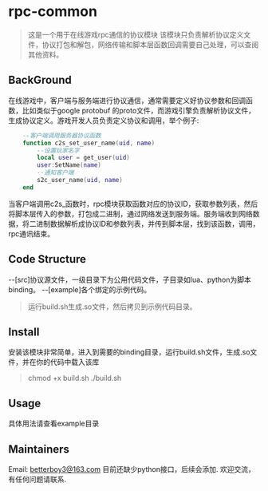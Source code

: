 # rpc-common
>这是一个用于在线游戏rpc通信的协议模块
该模块只负责解析协议定义文件，协议打包和解包，网络传输和脚本层函数回调需要自己处理，可以查阅其他资料。

## BackGround

在线游戏中，客户端与服务端进行协议通信，通常需要定义好协议参数和回调函数，比如类似于google protobuf 的proto文件，而游戏引擎负责解析协议文件，生成协议定义。游戏开发人员负责定义协议和调用，举个例子:
```lua
    --客户端调用服务器协议函数
    function c2s_set_user_name(uid, name)
        --设置玩家名字
        local user = get_user(uid)
        user:SetName(name)
        --通知客户端
        s2c_user_name(uid, name)
    end
```

当客户端调用c2s_函数时，rpc模块获取函数对应的协议ID，获取参数列表，然后将脚本层传入的参数，打包成二进制，通过网络发送到服务端。服务端收到网络数据，将二进制数据解析成协议ID和参数列表，并传到脚本层，找到该函数，调用，rpc通讯结束。

## Code Structure

--[src]协议源文件，一级目录下为公用代码文件，子目录如lua、python为脚本binding。
--[example]各个绑定的示例代码。
>运行build.sh生成.so文件，然后拷贝到示例代码目录。

## Install
安装该模块非常简单，进入到需要的binding目录，运行build.sh文件，生成.so文件，并在你的代码中载入该库
>chmod +x build.sh
>./build.sh

## Usage
具体用法请查看example目录

## Maintainers
Email: betterboy3@163.com
目前还缺少python接口，后续会添加.
欢迎交流，有任何问题请联系.